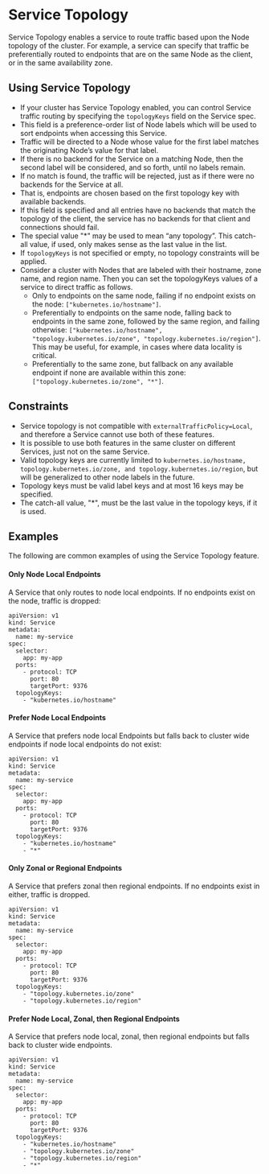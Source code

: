 # Service Topology

Service Topology enables a service to route traffic based upon the Node topology of the cluster. For example, a service can specify that traffic be preferentially routed to endpoints that are on the same Node as the client, or in the same availability zone.

## Using Service Topology

- If your cluster has Service Topology enabled, you can control Service traffic routing by specifying the `topologyKeys` field on the Service spec. 
- This field is a preference-order list of Node labels which will be used to sort endpoints when accessing this Service. 
- Traffic will be directed to a Node whose value for the first label matches the originating Node’s value for that label. 
- If there is no backend for the Service on a matching Node, then the second label will be considered, and so forth, until no labels remain.
- If no match is found, the traffic will be rejected, just as if there were no backends for the Service at all. 
- That is, endpoints are chosen based on the first topology key with available backends. 
- If this field is specified and all entries have no backends that match the topology of the client, the service has no backends for that client and connections should fail. 
- The special value "*" may be used to mean “any topology”. This catch-all value, if used, only makes sense as the last value in the list.
- If `topologyKeys` is not specified or empty, no topology constraints will be applied.
- Consider a cluster with Nodes that are labeled with their hostname, zone name, and region name. Then you can set the topologyKeys values of a service to direct traffic as follows.
    - Only to endpoints on the same node, failing if no endpoint exists on the node: `["kubernetes.io/hostname"]`.
    - Preferentially to endpoints on the same node, falling back to endpoints in the same zone, followed by the same region, and failing otherwise: `["kubernetes.io/hostname", "topology.kubernetes.io/zone", "topology.kubernetes.io/region"]`. This may be useful, for example, in cases where data locality is critical.
    - Preferentially to the same zone, but fallback on any available endpoint if none are available within this zone: `["topology.kubernetes.io/zone", "*"]`.

## Constraints
- Service topology is not compatible with `externalTrafficPolicy=Local`, and therefore a Service cannot use both of these features. 
- It is possible to use both features in the same cluster on different Services, just not on the same Service.
- Valid topology keys are currently limited to `kubernetes.io/hostname, topology.kubernetes.io/zone, and topology.kubernetes.io/region`, but will be generalized to other node labels in the future.
- Topology keys must be valid label keys and at most 16 keys may be specified.
- The catch-all value, "*", must be the last value in the topology keys, if it is used.

## Examples
The following are common examples of using the Service Topology feature.

#### Only Node Local Endpoints
A Service that only routes to node local endpoints. If no endpoints exist on the node, traffic is dropped:
```
apiVersion: v1
kind: Service
metadata:
  name: my-service
spec:
  selector:
    app: my-app
  ports:
    - protocol: TCP
      port: 80
      targetPort: 9376
  topologyKeys:
    - "kubernetes.io/hostname"
```

#### Prefer Node Local Endpoints
A Service that prefers node local Endpoints but falls back to cluster wide endpoints if node local endpoints do not exist:
```
apiVersion: v1
kind: Service
metadata:
  name: my-service
spec:
  selector:
    app: my-app
  ports:
    - protocol: TCP
      port: 80
      targetPort: 9376
  topologyKeys:
    - "kubernetes.io/hostname"
    - "*"
```

#### Only Zonal or Regional Endpoints
A Service that prefers zonal then regional endpoints. If no endpoints exist in either, traffic is dropped.
```
apiVersion: v1
kind: Service
metadata:
  name: my-service
spec:
  selector:
    app: my-app
  ports:
    - protocol: TCP
      port: 80
      targetPort: 9376
  topologyKeys:
    - "topology.kubernetes.io/zone"
    - "topology.kubernetes.io/region"
```

#### Prefer Node Local, Zonal, then Regional Endpoints
A Service that prefers node local, zonal, then regional endpoints but falls back to cluster wide endpoints.
```
apiVersion: v1
kind: Service
metadata:
  name: my-service
spec:
  selector:
    app: my-app
  ports:
    - protocol: TCP
      port: 80
      targetPort: 9376
  topologyKeys:
    - "kubernetes.io/hostname"
    - "topology.kubernetes.io/zone"
    - "topology.kubernetes.io/region"
    - "*"
```